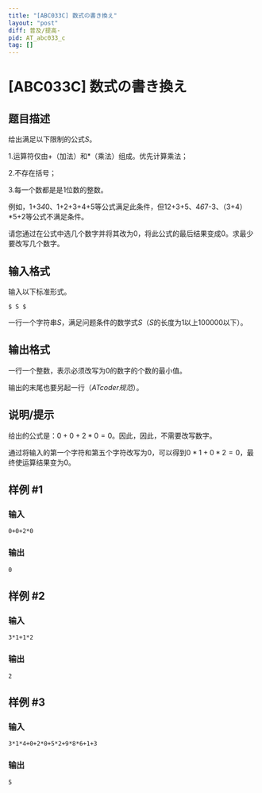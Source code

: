 ```yaml
---
title: "[ABC033C] 数式の書き換え"
layout: "post"
diff: 普及/提高-
pid: AT_abc033_c
tag: []
---
```


# [ABC033C] 数式の書き換え

## 题目描述

给出满足以下限制的公式$S$。

1.运算符仅由+（加法）和*（乘法）组成。优先计算乘法；

2.不存在括号；

3.每一个数都是是$1$位数的整数。

例如，1+3*4*0、1+2+3+4+5等公式满足此条件，但12+3+5、4*6*7-3、（3+4）*5+2等公式不满足条件。

请您通过在公式中选几个数字并将其改为$0$，将此公式的最后结果变成$0$。求最少要改写几个数字。

## 输入格式

输入以下标准形式。
```
$ S $ 
```
一行一个字符串$S$，满足问题条件的数学式$S$（$S$的长度为$1$以上$100000$以下）。

## 输出格式

一行一个整数，表示必须改写为$0$的数字的个数的最小值。

输出的末尾也要另起一行$（ATcoder规范）$。

## 说明/提示

给出的公式是：$0+0+2*0=0$。因此，因此，不需要改写数字。


通过将输入的第一个字符和第五个字符改写为0，可以得到$0*1+0*2=0$，最终使运算结果变为0。

## 样例 #1

### 输入

```
0+0+2*0
```

### 输出

```
0
```

## 样例 #2

### 输入

```
3*1+1*2
```

### 输出

```
2
```

## 样例 #3

### 输入

```
3*1*4+0+2*0+5*2+9*8*6+1+3
```

### 输出

```
5
```

